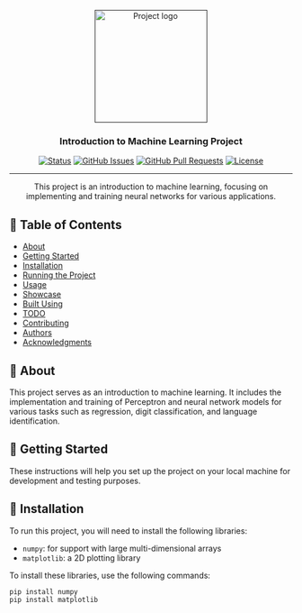 <p align="center">
  <a href="" rel="noopener">
    <img width=200px height=200px src="https://i.imgur.com/6wj0hh6.jpg" alt="Project logo">
  </a>
</p>

<h3 align="center">Introduction to Machine Learning Project</h3>

<div align="center">
  <a href=""><img src="https://img.shields.io/badge/status-active-success.svg" alt="Status"></a>
  <a href="https://github.com/yourusername/your-repo-name/issues"><img src="https://img.shields.io/github/issues/yourusername/your-repo-name.svg" alt="GitHub Issues"></a>
  <a href="https://github.com/yourusername/your-repo-name/pulls"><img src="https://img.shields.io/github/issues-pr/yourusername/your-repo-name.svg" alt="GitHub Pull Requests"></a>
  <a href="/LICENSE"><img src="https://img.shields.io/badge/license-MIT-blue.svg" alt="License"></a>
</div>

---

<p align="center">
  This project is an introduction to machine learning, focusing on implementing and training neural networks for various applications.
  <br> 
</p>

## 📝 Table of Contents
- [About](#about)
- [Getting Started](#getting_started)
- [Installation](#installation)
- [Running the Project](#running)
- [Usage](#usage)
- [Showcase](#showcase)
- [Built Using](#built_using)
- [TODO](../TODO.md)
- [Contributing](../CONTRIBUTING.md)
- [Authors](#authors)
- [Acknowledgments](#acknowledgement)

## 🧐 About <a name = "about"></a>
This project serves as an introduction to machine learning. It includes the implementation and training of Perceptron and neural network models for various tasks such as regression, digit classification, and language identification.

## 🏁 Getting Started <a name = "getting_started"></a>
These instructions will help you set up the project on your local machine for development and testing purposes.

## 🔧 Installation <a name = "installation"></a>
To run this project, you will need to install the following libraries:
- `numpy`: for support with large multi-dimensional arrays
- `matplotlib`: a 2D plotting library

To install these libraries, use the following commands:
```bash
pip install numpy
pip install matplotlib
